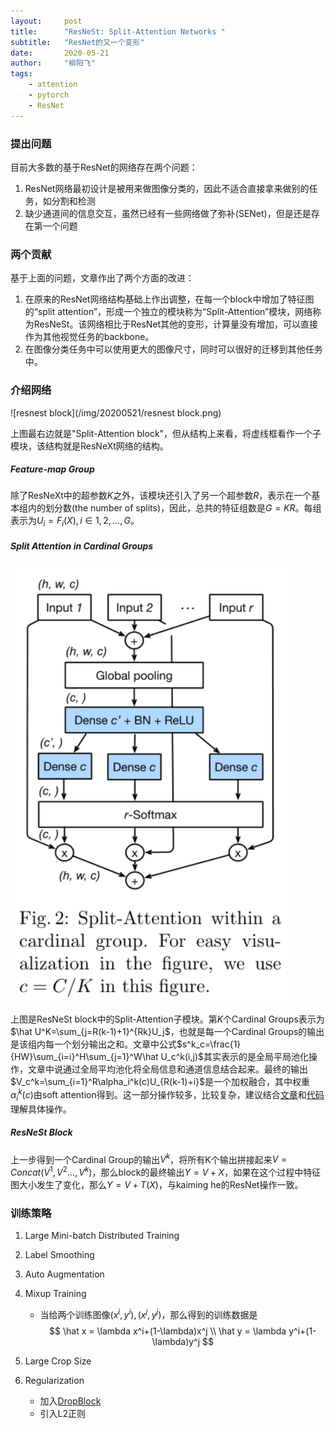 ```yaml
---
layout:     post
title:      "ResNeSt: Split-Attention Networks "
subtitle:   "ResNet的又一个变形"
date:       2020-05-21
author:     "柳阳飞"
tags:
    - attention
    - pytorch
    - ResNet
---
```


### 提出问题

目前大多数的基于ResNet的网络存在两个问题：

1. ResNet网络最初设计是被用来做图像分类的，因此不适合直接拿来做别的任务，如分割和检测
2. 缺少通道间的信息交互，虽然已经有一些网络做了弥补(SENet)，但是还是存在第一个问题

### 两个贡献

基于上面的问题，文章作出了两个方面的改进：

1. 在原来的ResNet网络结构基础上作出调整，在每一个block中增加了特征图的“split attention”，形成一个独立的模块称为“Split-Attention”模块，网络称为ResNeSt。该网络相比于ResNet其他的变形，计算量没有增加，可以直接作为其他视觉任务的backbone。
2. 在图像分类任务中可以使用更大的图像尺寸，同时可以很好的迁移到其他任务中。

### 介绍网络

![resnest block](/img/20200521/resnest block.png)

上图最右边就是"Split-Attention block"，但从结构上来看，将虚线框看作一个子模块，该结构就是ResNeXt网络的结构。

##### Feature-map Group

除了ResNeXt中的超参数$K$之外，该模块还引入了另一个超参数$R$，表示在一个基本组内的划分数(the number of splits)，因此，总共的特征组数是$G=KR$。每组表示为$U_i=F_i(X),i \in {1,2,...,G}$。

##### Split Attention in Cardinal Groups

![split-attention](/img/20200521/split-attention.png)

上图是ResNeSt block中的Split-Attention子模块。第$K$个Cardinal Groups表示为$\hat U^K=\sum_{j=R(k-1)+1}^{Rk}U_j$，也就是每一个Cardinal Groups的输出是该组内每一个划分输出之和。文章中公式$s^k_c=\frac{1}{HW}\sum_{i=i}^H\sum_{j=1}^W\hat U_c^k(i,j)$其实表示的是全局平局池化操作，文章中说通过全局平均池化将全局信息和通道信息结合起来。最终的输出$V_c^k=\sum_{i=1}^R\alpha_i^k(c)U_{R(k-1)+i}$是一个加权融合，其中权重$\alpha_i^k(c)$由soft attention得到。这一部分操作较多，比较复杂，建议结合[文章](https://hangzhang.org/files/resnest.pdf)和[代码](https://github.com/zhanghang1989/ResNeSt/blob/master/resnest/torch/splat.py)理解具体操作。

##### ResNeSt Block

上一步得到一个Cardinal Group的输出$V^k$，将所有K个输出拼接起来$V=Concat(V^1,V^2...,V^k)$，那么block的最终输出$Y=V+X$，如果在这个过程中特征图大小发生了变化，那么$Y=V+T(X)$，与kaiming he的ResNet操作一致。

### 训练策略

1. Large Mini-batch Distributed Training

2. Label Smoothing

3. Auto Augmentation

4. Mixup Training

   - 当给两个训练图像$(x^i,y^i),(x^j,y^j)$，那么得到的训练数据是
     $$
     \hat x = \lambda x^i+(1-\lambda)x^j \\
     \hat y = \lambda y^i+(1-\lambda)y^j
     $$

5. Large Crop Size

6. Regularization

   - 加入[DropBlock](https://arxiv.org/pdf/1810.12890.pdf)
   - 引入L2正则



